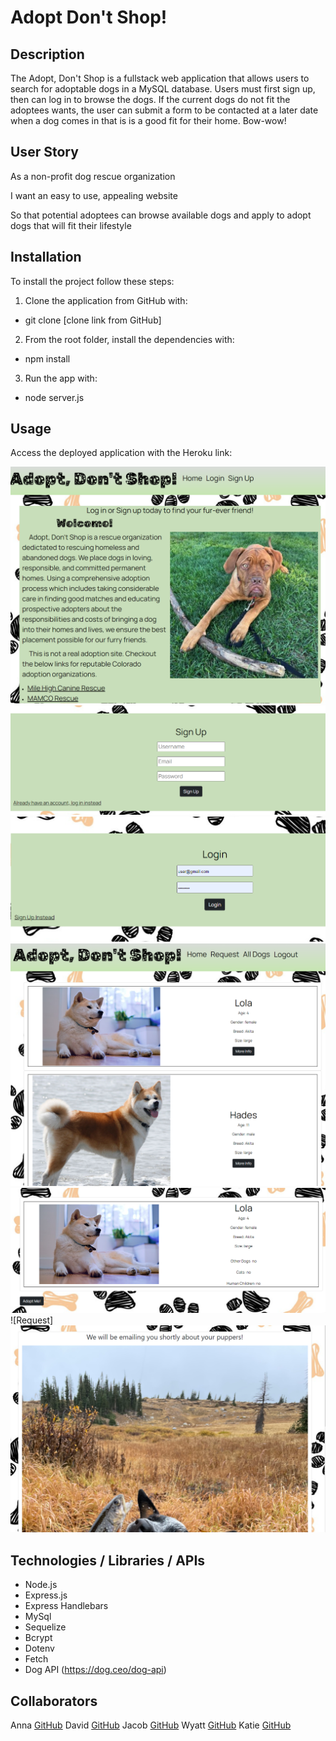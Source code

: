 # Adopt Don't Shop!
 
## Description

The Adopt, Don't Shop is a fullstack web application that allows users to search for adoptable dogs in a MySQL database.  Users must first sign up, then can log in to browse the dogs.  If the current dogs do not fit the adoptees wants, the user can submit a form to be contacted at a later date when a dog comes in that is is a good fit for their home. Bow-wow!  

## User Story

As a non-profit dog rescue organization

I want an easy to use, appealing website 

So that potential adoptees can browse available dogs and apply to adopt dogs that will fit their lifestyle

## Installation

To install the project follow these steps:

1. Clone the application from GitHub with:
 * git clone [clone link from GitHub]

2. From the root folder, install the dependencies with:
 * npm install

3. Run the app with:
 * node server.js

## Usage

Access the deployed application with the Heroku link: 

![Home Page](./public/images/Homepage.PNG)
![Sign Up](./public/images/SignUp.PNG)
![Log In](./public/images/LogIn.PNG)
![All Dogs](./public/images/alldogs.PNG)
![Single Dog](./public/images/singledog.PNG)
![Request]
![Confirm](./public/images/Confirm.PNG)

## Technologies / Libraries / APIs

* Node.js
* Express.js
* Express Handlebars
* MySql
* Sequelize
* Bcrypt
* Dotenv
* Fetch
* Dog API (https://dog.ceo/dog-api)

## Collaborators

Anna [GitHub](https://github.com/annapng)
David [GitHub](https://github.com/CaptureB)
Jacob [GitHub](https://github.com/jpick77)
Wyatt [GitHub](https://github.com/wjg97)
Katie [GitHub](https://github.com/KateRitchie)